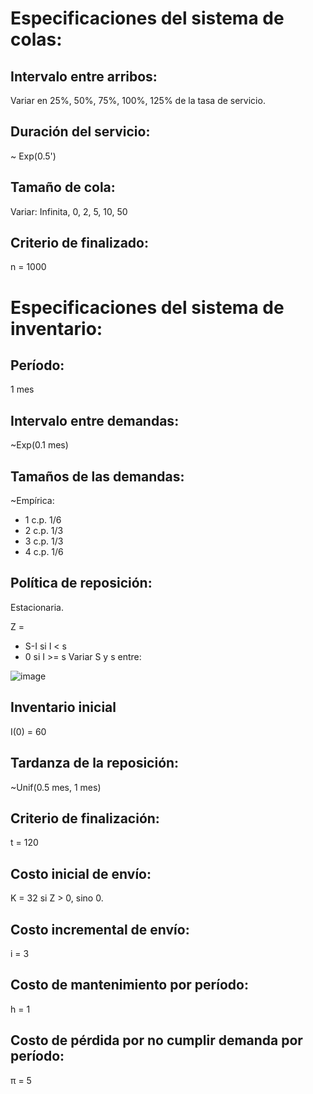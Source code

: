 # Especificaciones del sistema de colas:
## Intervalo entre arribos:
Variar en 25%, 50%, 75%, 100%, 125% de la tasa de servicio. 

## Duración del servicio:
~ Exp(0.5')

## Tamaño de cola:
Variar: Infinita, 0, 2, 5, 10, 50

## Criterio de finalizado:
n = 1000

# Especificaciones del sistema de inventario:
## Período:
1 mes

## Intervalo entre demandas:
~Exp(0.1 mes)

## Tamaños de las demandas:
~Empírica:
- 1 c.p. 1/6
- 2 c.p. 1/3
- 3 c.p. 1/3
- 4 c.p. 1/6

## Política de reposición:
Estacionaria.

Z =
- S-I si I \< s
- 0 si I >= s
Variar S y s entre:

![image](https://user-images.githubusercontent.com/51477979/170153570-15b17e73-9aa2-4651-aef5-31597cb73104.png)

## Inventario inicial
I(0) = 60
  
## Tardanza de la reposición:
~Unif(0.5 mes, 1 mes)
  
## Criterio de finalización:
t = 120

## Costo inicial de envío:
K = 32 si Z > 0, sino 0.

## Costo incremental de envío:
i = 3

## Costo de mantenimiento por período:
h = 1

## Costo de pérdida por no cumplir demanda por período:
π = 5
